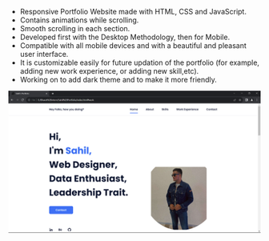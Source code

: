 - Responsive Portfolio Website made with HTML, CSS and JavaScript.
- Contains animations while scrolling.
- Smooth scrolling in each section.
- Developed first with the Desktop Methodology, then for Mobile.
- Compatible with all mobile devices and with a beautiful and pleasant user interface.
- It is customizable easily for future updation of the portfolio (for example, adding new work experience, or adding new skill,etc).
- Working on to add dark theme and to make it more friendly.

![preview img](/PortfolioPreview.png)

